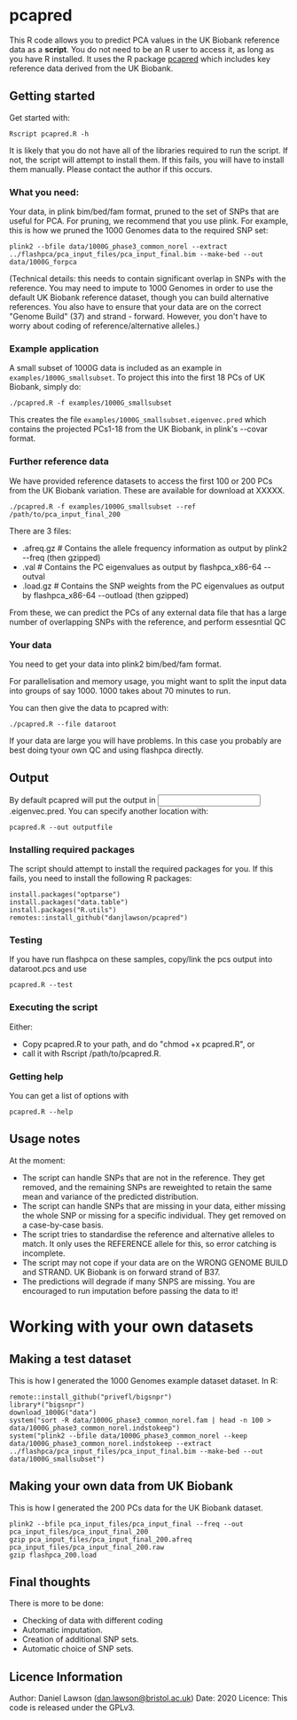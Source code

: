 # pcapred

This R code allows you to predict PCA values in the UK Biobank reference data as a **script**. You do not need to be an R user to access it, as long as you have R installed. It uses the R package [pcapred](https://github.com/danjlawson/pcapred) which includes key reference data derived from the UK Biobank.

## Getting started

Get started with:

```{sh}
Rscript pcapred.R -h
```

It is likely that you do not have all of the libraries required to run the script. If not, the script will attempt to install them. If this fails, you will have to install them manually. Please contact the author if this occurs.

### What you need:

Your data, in plink bim/bed/fam format, pruned to the set of SNPs that are useful for PCA. For pruning, we recommend that you use plink. For example, this is how we pruned the 1000 Genomes data to the required SNP set:

```{sh}
plink2 --bfile data/1000G_phase3_common_norel --extract ../flashpca/pca_input_files/pca_input_final.bim --make-bed --out data/1000G_forpca
```

(Technical details: this needs to contain significant overlap in SNPs with the reference. You may need to impute to 1000 Genomes in order to use the default UK Biobank reference dataset, though you can build alternative references. You also have to ensure that your data are on the correct "Genome Build" (37) and strand - forward. However, you don't have to worry about coding of reference/alternative alleles.)

### Example application

A small subset of 1000G data is included as an example in `examples/1000G_smallsubset`. To project this into the first 18 PCs of UK Biobank, simply do:

```{sh}
./pcapred.R -f examples/1000G_smallsubset
```

This creates the file `examples/1000G_smallsubset.eigenvec.pred` which contains the projected PCs1-18 from the UK Biobank, in plink's --covar format.

### Further reference data

We have provided reference datasets to access the first 100 or 200 PCs from the UK Biobank variation. These are available for download at XXXXX.

```{sh}
./pcapred.R -f examples/1000G_smallsubset --ref /path/to/pca_input_final_200
```

There are 3 files:
- .afreq.gz # Contains the allele frequency information as output by plink2 --freq (then gzipped)
- .val # Contains the PC eigenvalues as output by flashpca_x86-64 --outval
- .load.gz # Contains the SNP weights from the PC eigenvalues as output by flashpca_x86-64 --outload (then gzipped)

From these, we can predict the PCs of any external data file that has a large number of overlapping SNPs with the reference, and perform essesntial QC

### Your data

You need to get your data into plink2 bim/bed/fam format.

For parallelisation and memory usage, you might want to split the input data into groups of say 1000. 1000 takes about 70 minutes to run.

You can then give the data to pcapred with:

```
./pcapred.R --file dataroot
```

If your data are large you will have problems.  In this case you probably are best doing tyour own QC and using flashpca directly.

## Output

By default pcapred will put the output in <input>.eigenvec.pred. You can specify another location with:

```
pcapred.R --out outputfile
```

### Installing required packages

The script should attempt to install the required packages for you. If this fails, you need to install the following R packages:

```
install.packages("optparse")
install.packages("data.table")
install.packages("R.utils")
remotes::install_github("danjlawson/pcapred")
```

### Testing

If you have run flashpca on these samples, copy/link the pcs output into dataroot.pcs and use

```
pcapred.R --test
```

### Executing the script

Either:
- Copy pcapred.R to your path, and do "chmod +x pcapred.R", or
- call it with Rscript /path/to/pcapred.R.

### Getting help

You can get a list of options with

```
pcapred.R --help
```

## Usage notes

At the moment:

- The script can handle SNPs that are not in the reference. They get removed, and the remaining SNPs are reweighted to retain the same mean and variance of the predicted distribution.
- The script can handle SNPs that are missing in your data, either missing the whole SNP or missing for a specific individual. They get removed on a case-by-case basis.
- The script tries to standardise the reference and alternative alleles to match. It only uses the REFERENCE allele for this, so error catching is incomplete.
- The script may not cope if your data are on the WRONG GENOME BUILD and STRAND. UK Biobank is on forward strand of B37.
- The predictions will degrade if many SNPS are missing. You are encouraged to run imputation before passing the data to it!

# Working with your own datasets

## Making a test dataset

This is how I generated the 1000 Genomes example dataset dataset. In R:

```{r}
remote::install_github("privefl/bigsnpr")
library*("bigsnpr")
download_1000G("data")
system("sort -R data/1000G_phase3_common_norel.fam | head -n 100 > data/1000G_phase3_common_norel.indstokeep")
system("plink2 --bfile data/1000G_phase3_common_norel --keep data/1000G_phase3_common_norel.indstokeep --extract ../flashpca/pca_input_files/pca_input_final.bim --make-bed --out data/1000G_smallsubset")
```

## Making your own data from UK Biobank

This is how I generated the 200 PCs data for the UK Biobank dataset.

```{sh}
plink2 --bfile pca_input_files/pca_input_final --freq --out pca_input_files/pca_input_final_200
gzip pca_input_files/pca_input_final_200.afreq pca_input_files/pca_input_final_200.raw
gzip flashpca_200.load
```

## Final thoughts

There is more to be done:

* Checking of data with different coding
* Automatic imputation.
* Creation of additional SNP sets.
* Automatic choice of SNP sets.

## Licence Information

Author: Daniel Lawson (dan.lawson@bristol.ac.uk)
Date: 2020
Licence: This code is released under the GPLv3.
